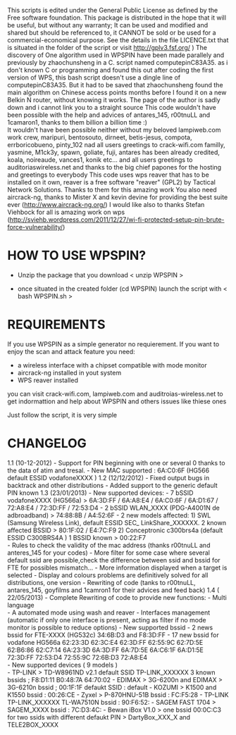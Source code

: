  This scripts is edited under the General Public License as defined by the Free software foundation. 
 This package is distributed in the hope that it will be useful, but without any warranty; It can be used and modified and shared but should be referenced to, it CANNOT be 
 sold or be used for a commercial-economical purpose.
 See the details in the file LICENCE.txt that is situated in the folder of the script or visit http://gplv3.fsf.org/ ) 
 The discovery of One algorithm used in WPSPIN have been made parallely and previously by zhaochunsheng in a C. script named computepinC83A35. as i don't known C or
 programming and found this out after coding the first version of WPS, this bash script doesn't use a dingle line of computepinC83A35.
 But it had to be saved that zhaochunsheng found the main algorithm on Chinese access points months before I found it on a new Belkin N router, without knowing it works.
 The page of the author is sadly down and i cannot link you to a straight source
 This code wouldn't have been possible with the help and advices of antares_145, r00tnuLL and 1camaron1, thanks to them billion a billion time :)  
 It wouldn't have been possible neither without my beloved lampiweb.com work crew, maripuri, bentosouto, dirneet, betis-jesus, compota, errboricobueno, pinty_102 nad all users 
 greetings to crack-wifi.com familly, yasmine, M1ck3y, spawn, goliate, fuji, antares has been already credited, koala, noireaude, vances1, konik etc... and all users
 greetings to auditoriaswireless.net and thanks to the big chief papones for the hosting and greetings to everybody
 This code uses wps reaver that has to be installed on it own, reaver is a free software  "reaver" (GPL2) by Tactical Network Solutions. Thanks to 
 them for this amazing work
 You also need aircrack-ng, thanks to Mister X and kevin devine for providing the best suite ever (http://www.aircrack-ng.org/)
 I would like also to thanks Stefan Viehbock for all is amazing work on wps (http://sviehb.wordpress.com/2011/12/27/wi-fi-protected-setup-pin-brute-force-vulnerability/)  


<h1>HOW TO USE WPSPIN?</h1>

- Unzip the package that you download
   < unzip WPSPIN >



- once situated in the created folder (cd WPSPIN) launch the script with
  < bash WPSPIN.sh >


<h1>REQUIREMENTS</h1>

If you use WPSPIN as a simple generator no requierement. 
If you want to enjoy the scan and attack feature you need:
  - a wireless interface with a chipset compatible with mode monitor
  - aircrack-ng installed in yout system
  - WPS reaver installed

you can visit crack-wifi.com, lampiweb.com and auditroias-wireless.net to get indormattion and help about WPSPIN and others issues like thiese ones 


Just follow the script, it is very simple

<h1>CHANGELOG</h1>

 1.1 (10-12-2012)
	- Support for PIN beginning with one or several 0 thanks to the data of atim and tresal. 
	- New MAC supported : 6A:C0:6F (HG566 default ESSID vodafoneXXXX )
 1.2 (12/12/2012)
	- Fixed output bugs in backtrack and other distributions
	- Added support to the generic default PIN known
 1.3 (23/01/2013)
	- New supported devices:
		- 7 bSSID vodafoneXXXX (HG566a) > 6A:3D:FF / 6A:A8:E4 / 6A:C0:6F / 6A:D1:67 / 72:A8:E4 / 72:3D:FF / 72:53:D4
		- 2 bSSID WLAN_XXXX (PDG-A4001N de adbroadband) > 74:88:8B / A4:52:6F
		- 2 new models affected:
			1) SWL (Samsung Wireless Link), default ESSID SEC_ LinkShare_XXXXXX.  2 known affected BSSID > 80:1F:02 / E4:7C:F9
			2) Conceptronic  c300brs4a  (default ESSID C300BRS4A ) 1 BSSID known  > 00:22:F7   
	- Rules to check the validity of the mac address (thanks r00tnuLL and anteres_145 for your codes) 
	- More filter for some case where several default ssid are possible,check the difference between ssid and bssid for FTE for possibles mismatch...
       - More information displayed when a target is selected
	- Display and colours problems are definitively solved for all distributions, one version
	- Rewriting of code (tanks to r00tnuLL, antares_145, goyfilms and 1camron1 for their advices and feed back)
 1.4 ( 22/05/2013)
      - Complete Rewriting of code to provide new functions:
          - Multi language         
          - A automated mode using wash and reaver 
          - Interfaces management (automatic if only one interface is present, acting as filter if no mode monitor is possible to reduce options) 
          - New supported bssid
              -  2 news bssid for FTE-XXXX (HG532c)   34:6B:D3 and F8:3D:FF 
              -  17 new bssid for vodafone HG566a
               62:23:3D 62:3C:E4 62:3D:FF 62:55:9C 62:7D:5E 62:B6:86 62:C7:14 6A:23:3D 6A:3D:FF 6A:7D:5E 6A:C6:1F 6A:D1:5E 72:3D:FF 72:53:D4 72:55:9C 72:6B:D3  72:A8:E4  
          - New supported devices ( 9 models )    
              -  TP-LINK  >  TD-W8961ND v2.1 default SSID TP-LINK_XXXXXX  3 known bssids ; F8:D1:11 B0:48:7A 64:70:02
              -  EDIMAX  >  3G-6200n and EDIMAX  >  3G-6210n    bssid ; 00:1F:1F defaukt SSID : default
              -  KOZUMI >  K1500 and   K1550  bssid : 00:26:CE 
              -  Zyxel  >  P-870HNU-51B      bssid : FC:F5:28
              -  TP-LINK  TP-LINK_XXXXXX  TL-WA7510N    bssid : 90:F6:52:
              -  SAGEM FAST 1704 > SAGEM_XXXX    bssid :  7C:D3:4C:
              -  Bewan iBox V1.0 > one bssid   00:0C:C3  for two ssids with different defaukt PIN   >   DartyBox_XXX_X and TELE2BOX_XXXX
